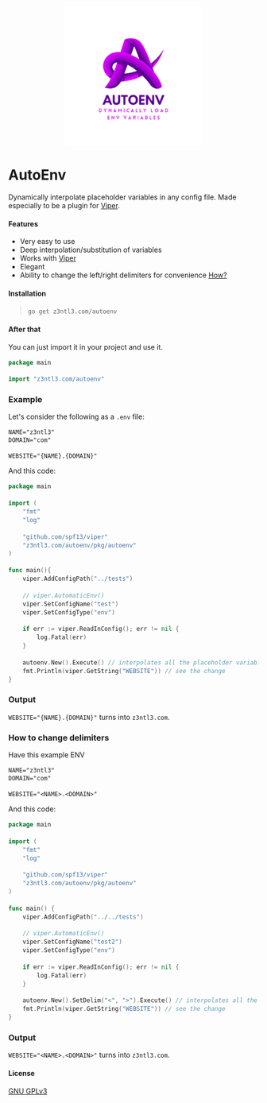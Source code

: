 <!-- header -->

<div align="center"> 
    <img src="./img/autoenv_nobg.png" width="280" style="border-radius: 4px;"><br>  
</div>


# AutoEnv

Dynamically interpolate placeholder variables in any config file. Made especially to be a plugin for [Viper](https://github.com/spf13/viper).

#### Features
- Very easy to use
- Deep interpolation/substitution of variables
- Works with [Viper](https://github.com/spf13/viper)
- Elegant
- Ability to change the left/right delimiters for convenience [How?](#how-to-change-delimiters)

#### Installation
> ``go get z3ntl3.com/autoenv``

#### After that

You can just import it in your project and use it.
```go
package main

import "z3ntl3.com/autoenv"
```

### Example

Let's consider the following as a `.env` file:

```env
NAME="z3ntl3"
DOMAIN="com"

WEBSITE="{NAME}.{DOMAIN}"
```

And this code:

```go
package main

import (
	"fmt"
	"log"

	"github.com/spf13/viper"
	"z3ntl3.com/autoenv/pkg/autoenv"
)

func main(){
    viper.AddConfigPath("../tests")

	// viper.AutomaticEnv()
	viper.SetConfigName("test")
	viper.SetConfigType("env")

	if err := viper.ReadInConfig(); err != nil {
		log.Fatal(err)
	}

	autoenv.New().Execute() // interpolates all the placeholder variables
	fmt.Println(viper.GetString("WEBSITE")) // see the change
}
```
### Output
``WEBSITE="{NAME}.{DOMAIN}"`` turns into ``z3ntl3.com``.


### How to change delimiters
Have this example ENV

```env
NAME="z3ntl3"
DOMAIN="com"

WEBSITE="<NAME>.<DOMAIN>"
```

And this code:

```go
package main

import (
	"fmt"
	"log"

	"github.com/spf13/viper"
	"z3ntl3.com/autoenv/pkg/autoenv"
)

func main() {
	viper.AddConfigPath("../../tests")

	// viper.AutomaticEnv()
	viper.SetConfigName("test2")
	viper.SetConfigType("env")

	if err := viper.ReadInConfig(); err != nil {
		log.Fatal(err)
	}

	autoenv.New().SetDelim("<", ">").Execute() // interpolates all the placeholder variables with the delims
	fmt.Println(viper.GetString("WEBSITE")) // see the change
}
```

### Output
``WEBSITE="<NAME>.<DOMAIN>"`` turns into ``z3ntl3.com``.

#### License
[GNU GPLv3](https://www.gnu.org/licenses/gpl-3.0.en.html)